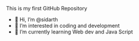 This is my first GitHub Repository
- 👋 Hi, I’m @sidarth
- 👀 I’m interested in coding and development
- 🌱 I’m currently learning Web dev and Java Script


<!---
sid-c0de/sid-c0de is a ✨ special ✨ repository because its `README.md` (this file) appears on your GitHub profile.
You can click the Preview link to take a look at your changes.
--->
